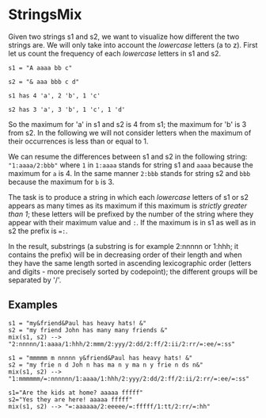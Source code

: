 
# StringsMix

Given two strings s1 and s2, we want to visualize how different the two strings are. We will only take into account the _lowercase_ letters (a to z). First let us count the frequency of each _lowercase_ letters in s1 and s2.

`s1 = "A aaaa bb c"`

`s2 = "& aaa bbb c d"`

`s1 has 4 'a', 2 'b', 1 'c'`

`s2 has 3 'a', 3 'b', 1 'c', 1 'd'`

So the maximum for 'a' in s1 and s2 is 4 from s1; the maximum for 'b' is 3 from s2. In the following we will not consider letters when the maximum of their occurrences is less than or equal to 1.

We can resume the differences between s1 and s2 in the following string:  `"1:aaaa/2:bbb"`  where  `1`  in  `1:aaaa`  stands for string s1 and  `aaaa`  because the maximum for  `a`  is 4. In the same manner  `2:bbb`  stands for string s2 and  `bbb`  because the maximum for  `b`  is 3.

The task is to produce a string in which each  _lowercase_  letters of s1 or s2 appears as many times as its maximum if this maximum is  _strictly greater than 1_; these letters will be prefixed by the number of the string where they appear with their maximum value and  `:`. If the maximum is in s1 as well as in s2 the prefix is  `=:`.

In the result, substrings (a substring is for example 2:nnnnn or 1:hhh; it contains the prefix) will be in decreasing order of their length and when they have the same length sorted in ascending lexicographic order (letters and digits - more precisely sorted by codepoint); the different groups will be separated by '/'.


## Examples

```
s1 = "my&friend&Paul has heavy hats! &"
s2 = "my friend John has many many friends &"
mix(s1, s2) --> "2:nnnnn/1:aaaa/1:hhh/2:mmm/2:yyy/2:dd/2:ff/2:ii/2:rr/=:ee/=:ss"
```

```
s1 = "mmmmm m nnnnn y&friend&Paul has heavy hats! &"
s2 = "my frie n d Joh n has ma n y ma n y frie n ds n&"
mix(s1, s2) --> "1:mmmmmm/=:nnnnnn/1:aaaa/1:hhh/2:yyy/2:dd/2:ff/2:ii/2:rr/=:ee/=:ss"
```

```
s1="Are the kids at home? aaaaa fffff"
s2="Yes they are here! aaaaa fffff"
mix(s1, s2) --> "=:aaaaaa/2:eeeee/=:fffff/1:tt/2:rr/=:hh"
```
